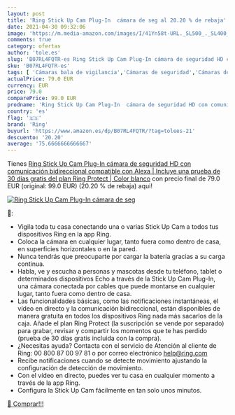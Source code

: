 ```yaml
---
layout: post
title: 'Ring Stick Up Cam Plug-In  cámara de seg al 20.20 % de rebaja'
date: 2021-04-30 09:32:06
image: 'https://m.media-amazon.com/images/I/41Yn58t-URL._SL500_._SL400_.jpg'
comments: true
category: ofertas
author: 'tole.es'
slug: 'B07RL4FQTR-es Ring Stick Up Cam Plug-In cámara de seguridad HD con...'
sku: 'B07RL4FQTR-es'
tags: [ 'Cámaras bala de vigilancia','Cámaras de seguridad','Cámaras de vigilancia','Cámaras de vigilancia en domo','Dispositivos Amazon','Dispositivos Amazon y Accesorios','Electrónica','Fotografía y videocámaras','Seguridad e iluminación para hogar inteligente','alexa','ring', ]
actualPrice: 79.0 EUR
currency: EUR
price: 79.0
comparePrice: 99.0 EUR
prodname: 'Ring Stick Up Cam Plug-In  cámara de seguridad HD con comunicación bidireccional  compatible con Alexa | Incluye una prueba de 30 días gratis del plan Ring Protect | Color blanco'
country: 'es'
flag: '🇪🇸'
brand: 'Ring'
buyurl: 'https://www.amazon.es/dp/B07RL4FQTR/?tag=tolees-21'
descuento: '20.20'
average: '75.6666666666667'
---
```


Tienes [Ring Stick Up Cam Plug-In  cámara de seguridad HD con comunicación bidireccional  compatible con Alexa | Incluye una prueba de 30 días gratis del plan Ring Protect | Color blanco](https://www.amazon.es/dp/B07RL4FQTR/?tag=tolees-21) con precio final de  79.0 EUR (original: 99.0 EUR) (20.20 %  de rebaja) aqui!

[![Ring Stick Up Cam Plug-In  cámara de seg](https://m.media-amazon.com/images/I/41Yn58t-URL._SL500_._SL400_.jpg)](https://www.amazon.es/dp/B07RL4FQTR/?tag=tolees-21)

🔎:

- Vigila toda tu casa conectando una o varias Stick Up Cam a todos tus dispositivos Ring en la app Ring.
- Coloca la cámara en cualquier lugar, tanto fuera como dentro de casa, en superficies horizontales o en la pared.
- Nunca tendrás que preocuparte por cargar la batería gracias a su carga continua.
- Habla, ve y escucha a personas y mascotas desde tu teléfono, tablet o determinados dispositivos Echo a través de la Stick Up Cam Plug-In, una cámara conectada por cables que puede montarse en cualquier lugar, tanto fuera como dentro de casa.
- Las funcionalidades básicas, como las notificaciones instantáneas, el vídeo en directo y la comunicación bidireccional, están disponibles de manera gratuita en todos los dispositivos Ring nada más sacarlos de la caja. Añade el plan Ring Protect (la suscripción se vende por separado) para grabar, revisar y compartir los momentos que te has perdido (prueba de 30 días gratis incluida con la compra).
- ¿Necesitas ayuda? Contacta con el servicio de Atención al cliente de Ring: 00 800 87 00 97 81 o por correo electrónico help@ring.com
- Recibe notificaciones cuando se detecte movimiento ajustando la configuración de detección de movimiento.
- Con el vídeo en directo, puedes ver tu casa en cualquier momento a través de la app Ring.
- Configura la Stick Up Cam fácilmente en tan solo unos minutos.

[🛒 Comprar!!!](https://www.amazon.es/dp/B07RL4FQTR/?tag=tolees-21)
